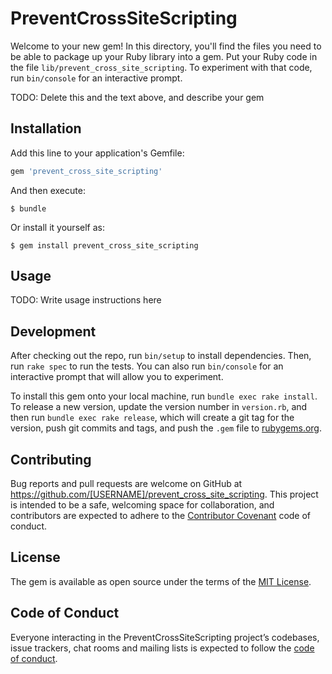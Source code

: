 
# PreventCrossSiteScripting

Welcome to your new gem! In this directory, you'll find the files you need to be able to package up your Ruby library into a gem. Put your Ruby code in the file `lib/prevent_cross_site_scripting`. To experiment with that code, run `bin/console` for an interactive prompt.

TODO: Delete this and the text above, and describe your gem

## Installation

Add this line to your application's Gemfile:

```ruby
gem 'prevent_cross_site_scripting'
```

And then execute:

    $ bundle

Or install it yourself as:

    $ gem install prevent_cross_site_scripting

## Usage

TODO: Write usage instructions here

## Development

After checking out the repo, run `bin/setup` to install dependencies. Then, run `rake spec` to run the tests. You can also run `bin/console` for an interactive prompt that will allow you to experiment.

To install this gem onto your local machine, run `bundle exec rake install`. To release a new version, update the version number in `version.rb`, and then run `bundle exec rake release`, which will create a git tag for the version, push git commits and tags, and push the `.gem` file to [rubygems.org](https://rubygems.org).

## Contributing

Bug reports and pull requests are welcome on GitHub at https://github.com/[USERNAME]/prevent_cross_site_scripting. This project is intended to be a safe, welcoming space for collaboration, and contributors are expected to adhere to the [Contributor Covenant](http://contributor-covenant.org) code of conduct.

## License

The gem is available as open source under the terms of the [MIT License](http://opensource.org/licenses/MIT).

## Code of Conduct

Everyone interacting in the PreventCrossSiteScripting project’s codebases, issue trackers, chat rooms and mailing lists is expected to follow the [code of conduct](https://github.com/[USERNAME]/prevent_cross_site_scripting/blob/master/CODE_OF_CONDUCT.md).


